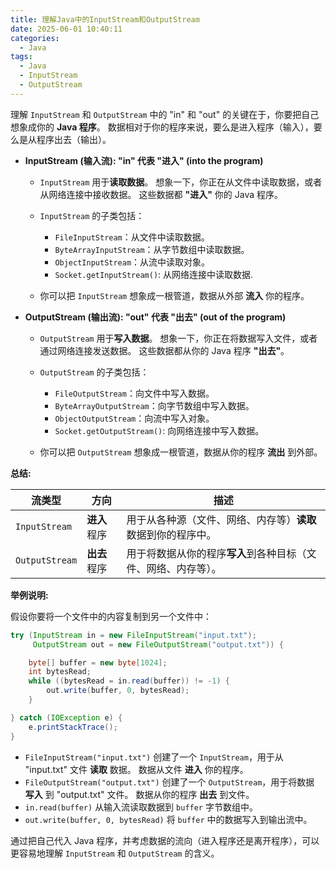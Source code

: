 ```yaml
---
title: 理解Java中的InputStream和OutputStream
date: 2025-06-01 10:40:11
categories:
  - Java
tags:
  - Java
  - InputStream
  - OutputStream
---
```


理解 `InputStream` 和 `OutputStream` 中的 "in" 和 "out" 的关键在于，你要把自己想象成你的 **Java 程序**。 数据相对于你的程序来说，要么是进入程序（输入），要么是从程序出去（输出）。

*   **InputStream (输入流): "in" 代表 "进入" (into the program)**

    *   `InputStream` 用于**读取数据**。 想象一下，你正在从文件中读取数据，或者从网络连接中接收数据。 这些数据都 **"进入"** 你的 Java 程序。
    *   `InputStream` 的子类包括：
        *   `FileInputStream`：从文件中读取数据。
        *   `ByteArrayInputStream`：从字节数组中读取数据。
        *   `ObjectInputStream`：从流中读取对象。
        *   `Socket.getInputStream()`: 从网络连接中读取数据.

    *   你可以把 `InputStream` 想象成一根管道，数据从外部 **流入** 你的程序。

*   **OutputStream (输出流): "out" 代表 "出去" (out of the program)**

    *   `OutputStream` 用于**写入数据**。 想象一下，你正在将数据写入文件，或者通过网络连接发送数据。 这些数据都从你的 Java 程序 **"出去"**。
    *   `OutputStream` 的子类包括：
        *   `FileOutputStream`：向文件中写入数据。
        *   `ByteArrayOutputStream`：向字节数组中写入数据。
        *   `ObjectOutputStream`：向流中写入对象。
        *   `Socket.getOutputStream()`: 向网络连接中写入数据。

    *   你可以把 `OutputStream` 想象成一根管道，数据从你的程序 **流出** 到外部。

**总结:**

| 流类型      | 方向          | 描述                                                                                                         |
| ----------- | ----------- | ------------------------------------------------------------------------------------------------------------ |
| `InputStream` | **进入**程序 | 用于从各种源（文件、网络、内存等）**读取**数据到你的程序中。                                                                               |
| `OutputStream`| **出去**程序 | 用于将数据从你的程序**写入**到各种目标（文件、网络、内存等）。                                                                               |

**举例说明:**

假设你要将一个文件中的内容复制到另一个文件中：

```java
try (InputStream in = new FileInputStream("input.txt");
     OutputStream out = new FileOutputStream("output.txt")) {

    byte[] buffer = new byte[1024];
    int bytesRead;
    while ((bytesRead = in.read(buffer)) != -1) {
        out.write(buffer, 0, bytesRead);
    }

} catch (IOException e) {
    e.printStackTrace();
}
```

*   `FileInputStream("input.txt")` 创建了一个 `InputStream`，用于从 "input.txt" 文件 **读取** 数据。  数据从文件 **进入** 你的程序。
*   `FileOutputStream("output.txt")` 创建了一个 `OutputStream`，用于将数据 **写入** 到 "output.txt" 文件。  数据从你的程序 **出去** 到文件。
*   `in.read(buffer)` 从输入流读取数据到 `buffer` 字节数组中。
*   `out.write(buffer, 0, bytesRead)` 将 `buffer` 中的数据写入到输出流中。

通过把自己代入 Java 程序，并考虑数据的流向（进入程序还是离开程序），可以更容易地理解 `InputStream` 和 `OutputStream` 的含义。